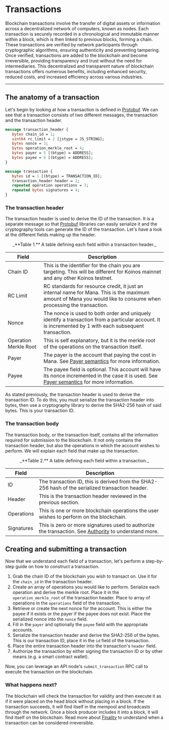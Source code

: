 # Transactions
Blockchain transactions involve the transfer of digital assets or information across a decentralized network of computers, known as nodes. Each transaction is securely recorded in a chronological and immutable manner within a block, which is then linked to previous blocks, forming a chain. These transactions are verified by network participants through cryptographic algorithms, ensuring authenticity and preventing tampering. Once verified, transactions are added to the blockchain and become irreversible, providing transparency and trust without the need for intermediaries. This decentralized and transparent nature of blockchain transactions offers numerous benefits, including enhanced security, reduced costs, and increased efficiency across various industries.

---
## The anatomy of a transaction
Let's begin by looking at how a transaction is defined in [Protobuf](protobuf.md). We can see that a transaction consists of two different messages, the transaction and the transaction header.

```proto
message transaction_header {
   bytes chain_id = 1;
   uint64 rc_limit = 2 [jstype = JS_STRING];
   bytes nonce = 3;
   bytes operation_merkle_root = 4;
   bytes payer = 5 [(btype) = ADDRESS];
   bytes payee = 6 [(btype) = ADDRESS];
}

message transaction {
   bytes id = 1 [(btype) = TRANSACTION_ID];
   transaction_header header = 2;
   repeated operation operations = 3;
   repeated bytes signatures = 4;
}
```

### The transaction header
The transaction header is used to derive the ID of the transaction. It is a separate message so that [Protobuf](protobuf.md) libraries can easily serialize it and the cryptography tools can generate the ID of the transaction. Let's have a look at the different fields making up the header.

<center>
_**Table 1.** A table defining each field within a transaction header._
</center>

| Field | Description |
| ----- | ----------- |
| Chain ID | This is the identifier for the chain you are targeting. This will be different for Koinos mainnet and any other Koinos testnet.|
| RC Limit | RC standards for resource credit, it just an internal name for Mana. This is the maximum amount of Mana you would like to consume when processing the transaction. |
| Nonce | The nonce is used to both order and uniquely identify a transaction from a particular account. It is incremented by 1 with each subsequent transaction. |
| Operation Merkle Root | This is self explanatory, but it is the merkle root of the operations on the transaction itself. |
| Payer | The payer is the account that paying the cost in Mana. See [Payer semantics](payer-payee.md) for more information. |
| Payee | The payee field is optional. This account will have its nonce incremented in the case it is used. See [Payer semantics](payer-payee.md) for more information. |

As stated previously, the transaction header is used to derive the transaction ID. To do this, you must serialize the transaction header into bytes, then use a cryptography library to derive the SHA2-256 hash of said bytes. This is your transaction ID.

### The transaction body
The transaction body, or the transaction itself, contains all the information required for submission to the blockchain. It not only contains the transaction header, but also the operations in which the account wishes to perform. We will explain each field that make up the transaction.

<center>
_**Table 2.** A table defining each field within a transaction._
</center>

| Field | Description |
| ----- | ----------- |
| ID | The transaction ID, this is derived from the SHA2-256 hash of the serialized transaction header. |
| Header | This is the transaction header reviewed in the previous section. |
| Operations | This is one or more blockchain operations the user wishes to perform on the blockchain. |
| Signatures | This is zero or more signatures used to authorize the transaction. See [Authority](authority.md) to understand more. |

## Creating and submitting a transaction
Now that we understand each field of a transaction, let's perform a step-by-step guide on how to construct a transaction.

1. Grab the chain ID of the blockchain you wish to transact on. Use it for the `chain_id` in the transaction header.
2. Create an array of operations you would like to perform. Serialize each operation and derive the merkle root. Place it in the `operation_merkle_root` of the transaction header. Place to array of operations in the `operations` field of the transaction.
3. Retrieve or create the next nonce for the account. This is either the payee if it exists or the payer if the payee does not exist. Place the serialized nonce into the `nonce` field.
4. Fill in the `payer` and optionally the `payee` field with the appropriate accounts.
5. Serialize the transaction header and derive the SHA2-256 of the bytes. This is our transaction ID, place it in the `id` field of the transaction.
6. Place the entire transaction header into the transaction's `header` field.
7. Authorize the transaction by either signing the transaction ID or by other means (e.g. a smart contract wallet).

Now, you can leverage an API node's `submit_transaction` RPC call to execute the transaction on the blockchain.

### What happens next?
The blockchain will check the transaction for validity and then execute it as if it were placed on the head block without placing in a block. If the transaction succeeds, it will find itself in the mempool and broadcasts through the network. Once a block producer includes it into a block, it will find itself on the blockchain. Read more about [Finality](../exchanges/finality.md) to understand when a transaction can be considered irreversible.